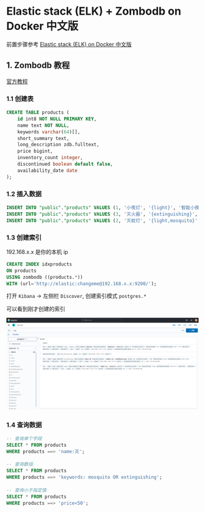 # Elastic stack (ELK) + Zombodb on Docker 中文版

前置步骤参考 [Elastic stack (ELK) on Docker 中文版](https://github.com/monkeydp/docker-elk)

## 1. Zombodb 教程

[官方教程](https://github.com/zombodb/zombodb/blob/master/TUTORIAL.md)

### 1.1 创建表

```sql
CREATE TABLE products (
    id int8 NOT NULL PRIMARY KEY,
    name text NOT NULL,
    keywords varchar(64)[],
    short_summary text,
    long_description zdb.fulltext, 
    price bigint,
    inventory_count integer,
    discontinued boolean default false,
    availability_date date
);
```

### 1.2 插入数据

```sql
INSERT INTO "public"."products" VALUES (1, '小夜灯', '{light}', '智能小夜灯', '一款智能小夜灯, 支持定时开关', 10, 2200, 'f', '2021-04-17');
INSERT INTO "public"."products" VALUES (3, '灭火器', '{extinguishing}', '智能灭火器', '一款智能灭火器, 支持烟雾感应自动启动', 200, 1000, 'f', '2021-07-05');
INSERT INTO "public"."products" VALUES (2, '灭蚊灯', '{light,mosquito}', '智能灭蚊灯', '一款智能灭蚊灯, 支持击杀统计', 30, 0, 't', '2021-11-23');
```

### 1.3 创建索引

192.168.x.x 是你的本机 ip

```sql
CREATE INDEX idxproducts 
ON products 
USING zombodb ((products.*)) 
WITH (url='http://elastic:changeme@192.168.x.x:9200/');
```

打开 `Kibana` → 左侧栏 `Discover`, 创建索引模式 `postgres.*`

可以看到刚才创建的索引

![](.README/kibana_discover.png)

### 1.4 查询数据

```sql
-- 查询单个字段
SELECT * FROM products 
WHERE products ==> 'name:灭';

-- 查询数组
SELECT * FROM products 
WHERE products ==> 'keywords: mosquito OR extinguishing';

-- 查询小于指定值
SELECT * FROM products 
WHERE products ==> 'price<50';
```
